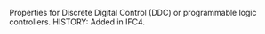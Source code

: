 Properties for Discrete Digital Control (DDC) or programmable logic controllers.  HISTORY: Added in IFC4.
